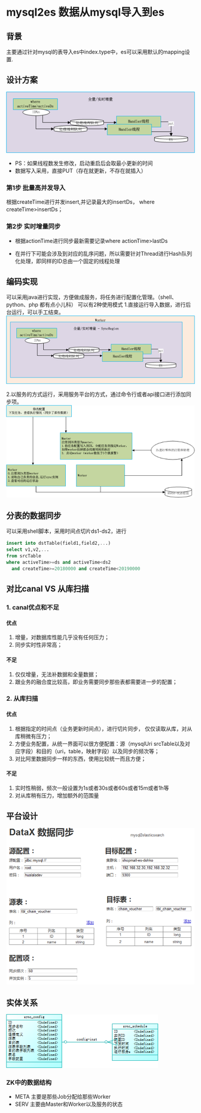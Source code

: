 # mysql2es 数据从mysql导入到es

## 背景
主要通过针对mysql的表导入es中index.type中，es可以采用默认的mapping设置. 

## 设计方案
![Mysql2Es导入](./images/Mysql2Es导入.png)
* PS：如果线程数发生修改，启动重启后会取最小更新的时间
* 数据写入采用，直接PUT（存在就更新，不存在就插入）

### 第1步 批量高并发导入 
  根据createTime进行并发insert,并记录最大的insertDs， where createTime>insertDs；
  
### 第2步 实时增量同步
* 根据actionTime进行同步最新需要记录where actionTime>lastDs 

* 在并行下可能会涉及到对应的乱序问题，所以需要针对Thread进行Hash队列化处理，即同样的ID总由一个固定的线程处理

## 编码实现
可以采用java进行实现，方便做成服务，将任务进行配置化管理。（shell、python、php 都有点小儿科）
可以有2种使用模式
1.直接运行导入数据，进行后台运行，可以手工结束。
![同步Worker](./images/同步Worker.png)

2.以服务的方式运行，采用服务平台的方式，通过命令行或者api接口进行添加同步项。
![同步平台图](./images/同步平台图.png)


## 分表的数据同步
可以采用shell脚本，采用时间点切片ds1-ds2，进行
``` sql
insert into dstTable(field1,field2,...) 
select v1,v2,... 
from srcTable 
where activeTime>=ds and activeTime<ds2
  and createTime>=20180000 and createTime<20190000
```

## 对比canal VS 从库扫描
### 1. canal优点和不足
#### 优点
1. 增量，对数据库性能几乎没有任何压力；
2. 同步实时性非常高；
#### 不足
1. 仅仅增量，无法补数据和全量数据；
2. 跟业务的融合度比较高，即业务需要同步那些表都需要进一步的配置；
### 2. 从库扫描
#### 优点
1. 根据指定的时间点（业务更新时间点），进行切片同步， 仅仅读取从库，对从库稍微有压力；
2. 方便业务配置，从统一界面可以很方便配置：源（mysqlUri srcTable以及对应字段）和目的（uri，table，映射字段）以及同步的频次等；
3. 对比阿里数据同步一样的东西，使用比较统一而且方便；
#### 不足
1. 实时性稍弱，频次一般设置为1s或者30s或者60s或者15m或者1h等
2. 对从库稍有压力，增加额外的范围量

## 平台设计
![同步平台界面](./images/同步平台界面.png)

## 实体关系
![DataX实体关系](./images/DataX实体关系.png)

### ZK中的数据结构
* META 主要是那些Job分配给那些Worker
* SERV 主要由Master和Worker以及服务的状态

